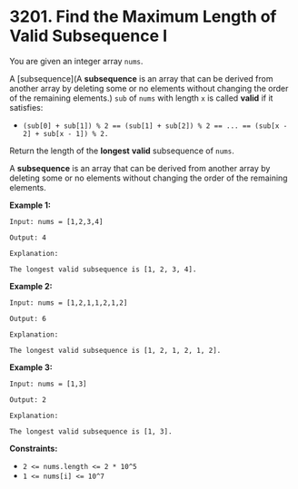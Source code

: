 # 3201. Find the Maximum Length of Valid Subsequence I

You are given an integer array `nums`.

A [subsequence](A **subsequence** is an array that can be derived from  another array by deleting some or no elements without changing the order of the remaining elements.) `sub` of `nums` with length `x` is called **valid** if it satisfies:

- `(sub[0] + sub[1]) % 2 == (sub[1] + sub[2]) % 2 == ... == (sub[x - 2] + sub[x - 1]) % 2.`

Return the length of the **longest** **valid** subsequence of `nums`.

A **subsequence** is an array that can be derived from  another array by deleting some or no elements without changing the order of the remaining elements.

**Example 1:**

```()
Input: nums = [1,2,3,4]

Output: 4

Explanation:

The longest valid subsequence is [1, 2, 3, 4].
```

**Example 2:**

```()
Input: nums = [1,2,1,1,2,1,2]

Output: 6

Explanation:

The longest valid subsequence is [1, 2, 1, 2, 1, 2].
```

**Example 3:**

```()
Input: nums = [1,3]

Output: 2

Explanation:

The longest valid subsequence is [1, 3].
```

**Constraints:**

- `2 <= nums.length <= 2 * 10^5`
- `1 <= nums[i] <= 10^7`
